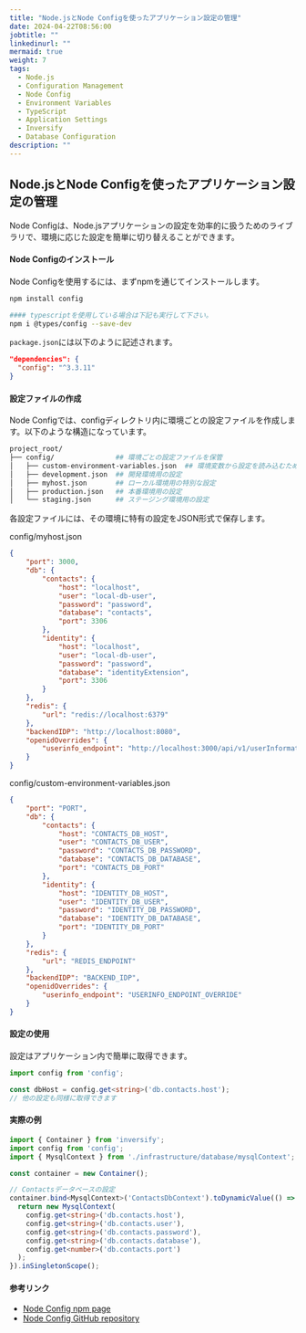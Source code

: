```yaml
---
title: "Node.jsとNode Configを使ったアプリケーション設定の管理"
date: 2024-04-22T08:56:00
jobtitle: ""
linkedinurl: ""
mermaid: true
weight: 7
tags:
  - Node.js
  - Configuration Management
  - Node Config
  - Environment Variables
  - TypeScript
  - Application Settings
  - Inversify
  - Database Configuration
description: ""
---
```


## Node.jsとNode Configを使ったアプリケーション設定の管理

Node Configは、Node.jsアプリケーションの設定を効率的に扱うためのライブラリで、環境に応じた設定を簡単に切り替えることができます。

#### Node Configのインストール

Node Configを使用するには、まずnpmを通じてインストールします。

```bash
npm install config

#### typescriptを使用している場合は下記も実行して下さい。
npm i @types/config --save-dev
```

`package.json`には以下のように記述されます。

```json
"dependencies": {
  "config": "^3.3.11"
}
```

#### 設定ファイルの作成

Node Configでは、configディレクトリ内に環境ごとの設定ファイルを作成します。以下のような構造になっています。

```bash
project_root/
├── config/               ## 環境ごとの設定ファイルを保管
│   ├── custom-environment-variables.json  ## 環境変数から設定を読み込むためのファイル
│   ├── development.json  ## 開発環境用の設定
│   ├── myhost.json       ## ローカル環境用の特別な設定
│   ├── production.json   ## 本番環境用の設定
│   └── staging.json      ## ステージング環境用の設定
```

各設定ファイルには、その環境に特有の設定をJSON形式で保存します。

config/myhost.json

```json
{
    "port": 3000,
    "db": {
        "contacts": {
            "host": "localhost",
            "user": "local-db-user",
            "password": "password",
            "database": "contacts",
            "port": 3306
        },
        "identity": {
            "host": "localhost",
            "user": "local-db-user",
            "password": "password",
            "database": "identityExtension",
            "port": 3306
        }
    },
    "redis": {
        "url": "redis://localhost:6379"
    },
    "backendIDP": "http://localhost:8080",
    "openidOverrides": {
        "userinfo_endpoint": "http://localhost:3000/api/v1/userInformation/enrich"
    }
}
```

config/custom-environment-variables.json

```json
{
    "port": "PORT",
    "db": {
        "contacts": {
            "host": "CONTACTS_DB_HOST",
            "user": "CONTACTS_DB_USER",
            "password": "CONTACTS_DB_PASSWORD",
            "database": "CONTACTS_DB_DATABASE",
            "port": "CONTACTS_DB_PORT"
        },
        "identity": {
            "host": "IDENTITY_DB_HOST",
            "user": "IDENTITY_DB_USER",
            "password": "IDENTITY_DB_PASSWORD",
            "database": "IDENTITY_DB_DATABASE",
            "port": "IDENTITY_DB_PORT"
        }
    },
    "redis": {
        "url": "REDIS_ENDPOINT"
    },
    "backendIDP": "BACKEND_IDP",
    "openidOverrides": {
        "userinfo_endpoint": "USERINFO_ENDPOINT_OVERRIDE"
    }    
}
```

#### 設定の使用

設定はアプリケーション内で簡単に取得できます。

```typescript
import config from 'config';

const dbHost = config.get<string>('db.contacts.host');
// 他の設定も同様に取得できます

```

#### 実際の例

```typescript
import { Container } from 'inversify';
import config from 'config';
import { MysqlContext } from './infrastructure/database/mysqlContext';

const container = new Container();

// Contactsデータベースの設定
container.bind<MysqlContext>('ContactsDbContext').toDynamicValue(() => {
  return new MysqlContext(
    config.get<string>('db.contacts.host'),
    config.get<string>('db.contacts.user'),
    config.get<string>('db.contacts.password'),
    config.get<string>('db.contacts.database'),
    config.get<number>('db.contacts.port')
  );
}).inSingletonScope();


```

#### 参考リンク

- [Node Config npm page](https://chat.openai.com/c/9cba7467-7141-454a-a429-908e166a869c##:~:text=Node%20Config%20npm%20page)
- [Node Config GitHub repository](https://github.com/node-config/node-config)
